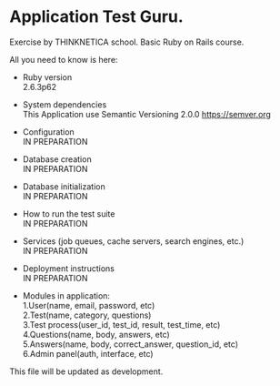 # Application Test Guru. 

Exercise by THINKNETICA school. Basic Ruby on Rails course.

All you need to know is here:

* Ruby version\
2.6.3p62

* System dependencies\
This Application use Semantic Versioning 2.0.0 https://semver.org

* Configuration\
IN PREPARATION

* Database creation\
IN PREPARATION

* Database initialization\
IN PREPARATION

* How to run the test suite\
IN PREPARATION

* Services (job queues, cache servers, search engines, etc.)\
IN PREPARATION

* Deployment instructions\
IN PREPARATION

* Modules in application:\
1.User(name, email, password, etc)\
2.Test(name, category, questions)\
3.Test process(user_id, test_id, result, test_time, etc)\
4.Questions(name, body, answers, etc)\
5.Answers(name, body, correct_answer, question_id, etc)\
6.Admin panel(auth, interface, etc)


This file will be updated as development. 


